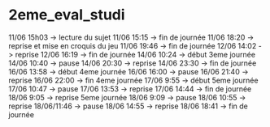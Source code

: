 # 2eme_eval_studi

11/06 15h03 -> lecture du sujet
11/06 15:15 -> fin de journée
11/06 18:20 -> reprise et mise en croquis du jeu
11/06 19:46 -> fin de journée
12/06 14:02 -> reprise
12/06 16:19 -> fin de journée
14/06 10:24 -> début 3eme journée
14/06 10:40 -> pause
14/06 20:30 -> reprise
14/06 23:30 -> fin de journée
16/06 13:58 -> début 4eme journée
16/06 16:00 -> pause
16/06 21:40 -> reprise
16/06 22:00 -> fin 4eme journée
17/06 9:55 -> début 5eme journée
17/06 10:47 -> pause
17/06 13:53 -> reprise
17/06 14:44 -> fin de journée
18/06 9:05 -> reprise 5eme journée
18/06 9:09 -> pause
18/06 10:55 -> reprise
18/06/11:46 -> pause
18/06 14:55 -> reprise
18/06 18:41 -> fin de journée